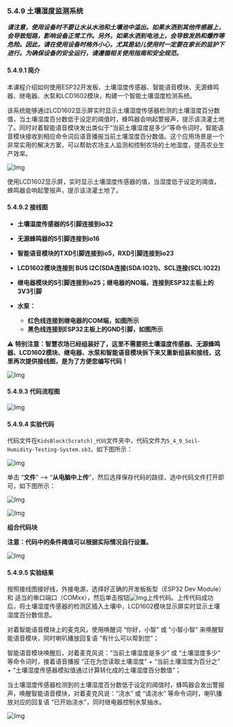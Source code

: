### 5.4.9 土壤湿度监测系统

***请注意，使用设备时不要让水从水池和土壤池中溢出。如果水洒到其他传感器上，会导致短路，影响设备正常工作。另外，如果水洒到电池上，会导致发热和爆炸等危险。因此，请在使用设备时格外小心，尤其是幼儿使用时一定要在家长的监护下进行。为确保设备的安全运行，请遵循相关使用指南和安全规范。***

#### 5.4.9.1 简介

本课程介绍如何使用ESP32开发板、土壤湿度传感器、智能语音模块、无源蜂鸣器、继电器、水泵和LCD1602模块，构建一个智能土壤湿度检测系统。

该系统能够通过LCD1602显示屏实时显示土壤湿度传感器检测的土壤湿度百分数值，当土壤湿度百分数低于设定的阈值时，蜂鸣器会响起警报声，提示该浇灌土地了。同时对着智能语音模块发出类似于“当前土壤湿度是多少”等命令词时，智能语音模块接收到相应命令词后语音播报当前土壤湿度百分数值。这个应用场景是一个非常实用的解决方案，可以帮助农场主人监测和控制农场的土地湿度，提高农业生产效率。

![Img](../media/cout8.png)

使用LCD1602显示屏，实时显示土壤湿度传感器的值，当湿度低于设定的阈值，蜂鸣器会响起警报声，提示该浇灌土地了。

#### 5.4.9.2 接线图

- **土壤湿度传感器的S引脚连接到io32**

- **无源蜂鸣器的S引脚连接到io16**

- **智能语音模块的TXD引脚连接到io5，RXD引脚连接到io23**
 
- **LCD1602模块连接到 BUS I2C(SDA连接(SDA:IO21)、SCL连接(SCL:IO22)**

- **继电器模块的S引脚连接到io25；继电器的NO端，连接到ESP32主板上的3V3引脚**

- **水泵：**
  - **红色线连接到继电器的COM端，如图所示**
  - **黑色线连接到ESP32主板上的GND引脚，如图所示**
 
⚠️ **特别注意：智慧农场已经组装好了，这里不需要把土壤湿度传感器、无源蜂鸣器、LCD1602模块、继电器、水泵和智能语音模块拆下来又重新组装和接线，这里再次提供接线图，是为了方便您编写代码！**

![Img](../media/couj82.png)

#### 5.4.9.3 代码流程图

![Img](../media/flo8.png)

#### 5.4.9.4 实验代码

代码文件在`KidsBlock(Scratch)_代码`文件夹中，代码文件为`5_4_9_Soil-Humidity-Testing-System.sb3`，如下图所示：

![Img](../media/couj-030.png)

单击 “**文件**” --> “**从电脑中上传**”，然后选择保存代码的路径，选中代码文件打开即可，如下图所示：

![Img](../media/couj-01-1.png)

![Img](../media/couj-030-1.png)

**组合代码块**

**注意：代码中的条件阈值可以根据实际情况自行设置。**

![Img](../media/KidsBlock-code30.png)

#### 5.4.9.5 实验结果

按照接线图接好线，外接电源，选择好正确的开发板板型（ESP32 Dev Module）和 适当的串口端口（COMxx），然后单击按钮![Img](../media/upload.png)上传代码。上传代码成功后，将土壤湿度传感器的检测区插入土壤中，LCD1602模块显示屏实时显示土壤湿度百分数信息。

对着智能语音模块上的麦克风，使用唤醒词 “你好，小智” 或 “小智小智” 来唤醒智能语音模块，同时喇叭播放回复语 “有什么可以帮到您”；

智能语音模块唤醒后，对着麦克风说：“当前土壤湿度是多少” 或 “土壤湿度多少” 等命令词时，接着语音播报 “正在为您读取土壤湿度” + “当前土壤湿度为百分之” + “土壤湿度传感器模拟值通过计算转化成的土壤湿度百分数值”；

当土壤湿度传感器检测到的土壤湿度百分数低于设定的阈值时，蜂鸣器会发出警报声，唤醒智能语音模块，对着麦克风说：“浇水” 或 “请浇水” 等命令词时，喇叭播放对应的回复语 “已开始浇水”，同时继电器控制水泵抽水。

![Img](../media/Soil-Humidity-Testing-System.gif)
